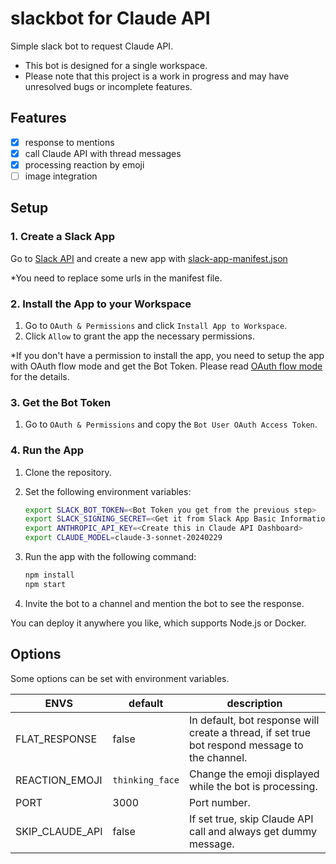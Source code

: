 # slackbot for Claude API

Simple slack bot to request Claude API.

- This bot is designed for a single workspace.
- Please note that this project is a work in progress and may have unresolved bugs or incomplete features.

## Features

- [x] response to mentions
- [x] call Claude API with thread messages
- [x] processing reaction by emoji
- [ ] image integration

## Setup

### 1. Create a Slack App

Go to [Slack API](https://api.slack.com/apps) and create a new app with [slack-app-manifest.json](https://github.com/satetsu888/slackbot-for-claude/blob/main/slack-app-manifest.json)

*You need to replace some urls in the manifest file.

### 2. Install the App to your Workspace

1. Go to `OAuth & Permissions` and click `Install App to Workspace`.
2. Click `Allow` to grant the app the necessary permissions.

*If you don't have a permission to install the app, you need to setup the app with OAuth flow mode and get the Bot Token. Please read [OAuth flow mode](#) for the details.

### 3. Get the Bot Token

1. Go to `OAuth & Permissions` and copy the `Bot User OAuth Access Token`.

### 4. Run the App

1. Clone the repository.
2. Set the following environment variables:

    ```bash
    export SLACK_BOT_TOKEN=<Bot Token you get from the previous step>
    export SLACK_SIGNING_SECRET=<Get it from Slack App Basic Information>
    export ANTHROPIC_API_KEY=<Create this in Claude API Dashboard>
    export CLAUDE_MODEL=claude-3-sonnet-20240229
    ```

3. Run the app with the following command:

    ```bash
    npm install
    npm start
    ```

4. Invite the bot to a channel and mention the bot to see the response.

You can deploy it anywhere you like, which supports Node.js or Docker.

## Options

Some options can be set with environment variables.

| ENVS | default | description |
| -------- | -------- | -------- |
| FLAT_RESPONSE   | false  | In default, bot response will create a thread, if set true bot respond message to the channel.  |
| REACTION_EMOJI   | `thinking_face` | Change the emoji displayed while the bot is processing. |
| PORT   | 3000   | Port number.  |
| SKIP_CLAUDE_API   | false   | If set true, skip Claude API call and always get dummy message.  |
